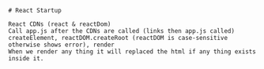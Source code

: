 
    # React Startup 

    React CDNs (react & reactDom)
    Call app.js after the CDNs are called (links then app.js called)
    createElement, reactDOM.createRoot (reactDOM is case-sensitive otherwise shows error), render
    When we render any thing it will replaced the html if any thing exists inside it.
    

